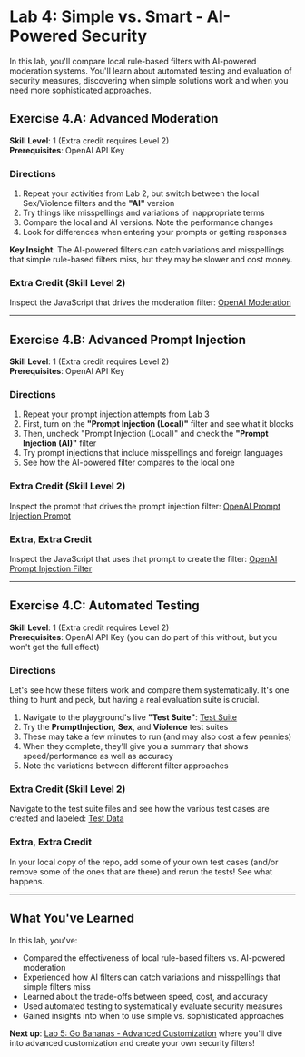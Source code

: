 # Lab 4: Simple vs. Smart - AI-Powered Security

In this lab, you'll compare local rule-based filters with AI-powered moderation systems. You'll learn about automated testing and evaluation of security measures, discovering when simple solutions work and when you need more sophisticated approaches.

## Exercise 4.A: Advanced Moderation

**Skill Level**: 1 (Extra credit requires Level 2)  
**Prerequisites**: OpenAI API Key

### Directions
1. Repeat your activities from Lab 2, but switch between the local Sex/Violence filters and the **"AI"** version
2. Try things like misspellings and variations of inappropriate terms
3. Compare the local and AI versions. Note the performance changes
4. Look for differences when entering your prompts or getting responses

**Key Insight**: The AI-powered filters can catch variations and misspellings that simple rule-based filters miss, but they may be slower and cost money.

### Extra Credit (Skill Level 2)
Inspect the JavaScript that drives the moderation filter: [OpenAI Moderation](https://github.com/virtualsteve-star/chat-playground/blob/main/scripts/filters/openai_moderation.js)

---

## Exercise 4.B: Advanced Prompt Injection

**Skill Level**: 1 (Extra credit requires Level 2)  
**Prerequisites**: OpenAI API Key

### Directions
1. Repeat your prompt injection attempts from Lab 3
2. First, turn on the **"Prompt Injection (Local)"** filter and see what it blocks
3. Then, uncheck "Prompt Injection (Local)" and check the **"Prompt Injection (AI)"** filter
4. Try prompt injections that include misspellings and foreign languages
5. See how the AI-powered filter compares to the local one

### Extra Credit (Skill Level 2)
Inspect the prompt that drives the prompt injection filter: [OpenAI Prompt Injection Prompt](https://github.com/virtualsteve-star/chat-playground/blob/main/scripts/filters/prompts/openai_prompt_injection.txt)

### Extra, Extra Credit
Inspect the JavaScript that uses that prompt to create the filter: [OpenAI Prompt Injection Filter](https://github.com/virtualsteve-star/chat-playground/blob/main/scripts/filters/openai_prompt_injection.js)

---

## Exercise 4.C: Automated Testing

**Skill Level**: 1 (Extra credit requires Level 2)  
**Prerequisites**: OpenAI API Key (you can do part of this without, but you won't get the full effect)

### Directions
Let's see how these filters work and compare them systematically. It's one thing to hunt and peck, but having a real evaluation suite is crucial.

1. Navigate to the playground's live **"Test Suite"**: [Test Suite](https://virtualsteve-star.github.io/chat-playground/tests/)
2. Try the **PromptInjection**, **Sex**, and **Violence** test suites
3. These may take a few minutes to run (and may also cost a few pennies)
4. When they complete, they'll give you a summary that shows speed/performance as well as accuracy
5. Note the variations between different filter approaches

### Extra Credit (Skill Level 2)
Navigate to the test suite files and see how the various test cases are created and labeled: [Test Data](https://github.com/virtualsteve-star/chat-playground/tree/main/tests/data)

### Extra, Extra Credit
In your local copy of the repo, add some of your own test cases (and/or remove some of the ones that are there) and rerun the tests! See what happens.

---

## What You've Learned

In this lab, you've:
- Compared the effectiveness of local rule-based filters vs. AI-powered moderation
- Experienced how AI filters can catch variations and misspellings that simple filters miss
- Learned about the trade-offs between speed, cost, and accuracy
- Used automated testing to systematically evaluate security measures
- Gained insights into when to use simple vs. sophisticated approaches

**Next up**: [Lab 5: Go Bananas - Advanced Customization](Lab5-GoBananas.md) where you'll dive into advanced customization and create your own security filters! 